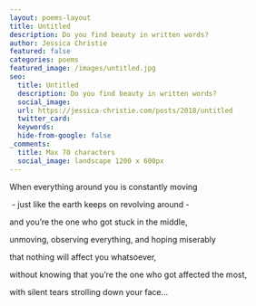 ```yaml
---
layout: poems-layout
title: Untitled
description: Do you find beauty in written words?
author: Jessica Christie
featured: false
categories: poems
featured_image: /images/untitled.jpg
seo:
  title: Untitled
  description: Do you find beauty in written words?
  social_image:
  url: https://jessica-christie.com/posts/2018/untitled
  twitter_card:
  keywords:
  hide-from-google: false
_comments:
  title: Max 70 characters
  social_image: landscape 1200 x 600px
---
```

When everything around you is constantly moving

&nbsp;- just like the earth keeps on revolving around -

and you’re the one who got stuck in the middle,

unmoving, observing everything, and hoping miserably

that nothing will affect you whatsoever,

without knowing that you’re the one who got affected the most,

with silent tears strolling down your face…

&nbsp;
